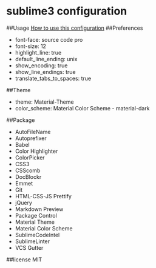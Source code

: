 # sublime3 configuration
##Usage
[How to use this configuration](https://github.com/nice-body/sublime3-config/wiki/How-to-use-this-configuration)
##Preferences
- font-face: source code pro
- font-size: 12
- highlight_line: true
- default_line_ending: unix
- show_encoding: true
- show_line_endings: true
- translate_tabs_to_spaces: true

##Theme
- theme: Material-Theme
- color_scheme: Material Color Scheme - material-dark

##Package
- AutoFileName
- Autoprefixer
- Babel
- Color Highlighter
- ColorPicker
- CSS3
- CSScomb
- DocBlockr
- Emmet
- Git
- HTML-CSS-JS Prettify
- jQuery
- Markdown Preview
- Package Control
- Material Theme
- Material Color Scheme
- SublimeCodeIntel
- SublimeLinter
- VCS Gutter

##license
MIT
